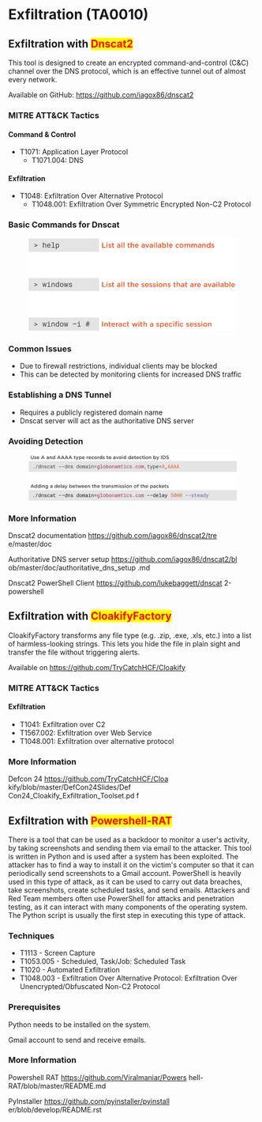 # Exfiltration (TA0010)

## Exfiltration with <mark style="color:red;">Dnscat2</mark>

This tool is designed to create an encrypted command-and-control (C\&C) channel over the DNS protocol, which is an effective tunnel out of almost every network.

Available on GitHub: https://github.com/iagox86/dnscat2

### MITRE ATT\&CK Tactics

#### Command & Control

* T1071: Application Layer Protocol
  * T1071.004: DNS

#### Exfiltration

* T1048: Exfiltration Over Alternative Protocol
  * T1048.001: Exfiltration Over Symmetric Encrypted Non-C2 Protocol

### Basic Commands for Dnscat

<figure><img src="../.gitbook/assets/image (3).png" alt=""><figcaption></figcaption></figure>

### Common Issues

* Due to firewall restrictions, individual clients may be blocked
* This can be detected by monitoring clients for increased DNS traffic

### Establishing a DNS Tunnel

* Requires a publicly registered domain name
* Dnscat server will act as the authoritative DNS server

### Avoiding Detection

<figure><img src="../.gitbook/assets/image (4).png" alt=""><figcaption></figcaption></figure>

### More Information

Dnscat2 documentation https://github.com/iagox86/dnscat2/tre e/master/doc

Authoritative DNS server setup https://github.com/iagox86/dnscat2/bl ob/master/doc/authoritative\_dns\_setup .md

Dnscat2 PowerShell Client https://github.com/lukebaggett/dnscat 2-powershell



## Exfiltration with <mark style="color:red;">CloakifyFactory</mark>

CloakifyFactory transforms any file type (e.g. .zip, .exe, .xls, etc.) into a list of harmless-looking strings. This lets you hide the file in plain sight and transfer the file without triggering alerts.

Available on https://github.com/TryCatchHCF/Cloakify

### MITRE ATT\&CK Tactics

#### Exfiltration

* T1041: Exfiltration over C2
* T1567.002: Exfiltration over Web Service
* T1048.001: Exfiltration over alternative protocol

### More Information

Defcon 24 https://github.com/TryCatchHCF/Cloa kify/blob/master/DefCon24Slides/Def Con24\_Cloakify\_Exfiltration\_Toolset.pd f



## Exfiltration with <mark style="color:red;">Powershell-RAT</mark>

There is a tool that can be used as a backdoor to monitor a user's activity, by taking screenshots and sending them via email to the attacker. This tool is written in Python and is used after a system has been exploited. The attacker has to find a way to install it on the victim's computer so that it can periodically send screenshots to a Gmail account. PowerShell is heavily used in this type of attack, as it can be used to carry out data breaches, take screenshots, create scheduled tasks, and send emails. Attackers and Red Team members often use PowerShell for attacks and penetration testing, as it can interact with many components of the operating system. The Python script is usually the first step in executing this type of attack.

### Techniques

* T1113 - Screen Capture
* T1053.005 - Scheduled, Task/Job: Scheduled Task
* T1020 - Automated Exfiltration
* T1048.003 - Exfiltration Over Alternative Protocol: Exfiltration Over Unencrypted/Obfuscated Non-C2 Protocol

### Prerequisites

Python needs to be installed on the system.

Gmail account to send and receive emails.

### More Information

Powershell RAT https://github.com/Viralmaniar/Powers hell-RAT/blob/master/README.md

PyInstaller https://github.com/pyinstaller/pyinstall er/blob/develop/README.rst

